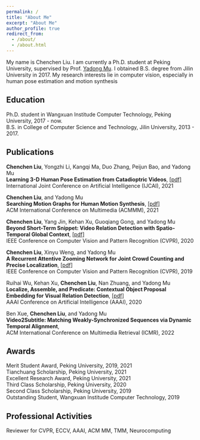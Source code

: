 ```yaml
---
permalink: /
title: "About Me"
excerpt: "About Me"
author_profile: true
redirect_from: 
  - /about/
  - /about.html
---
```

My name is Chenchen Liu. I am currently a Ph.D. student at Peking University, supervised by Prof. [Yadong Mu](http://muyadong.com). I obtained B.S. degree from Jilin University in 2017. My research interests lie in computer vision, especially in human pose estimation and motion synthesis

Education
------
Ph.D. student in Wangxuan Institude Computer Technology, Peking University, 2017 - now. <br />
B.S. in College of Computer Science and Technology, Jilin University, 2013 - 2017.

Publications
------
<strong>Chenchen Liu</strong>, Yongzhi Li, Kangqi Ma, Duo Zhang, Peijun Bao, and Yadong Mu <br />
<strong>Learning 3-D Human Pose Estimation from Catadioptric Videos</strong>, [[pdf]](https://www.ijcai.org/proceedings/2021/118) <br />
International Joint Conference on Artificial Intelligence (IJCAI), 2021

<strong>Chenchen Liu</strong>, and Yadong Mu <br />
<strong>Searching Motion Graphs for Human Motion Synthesis</strong>, [[pdf]](https://dl.acm.org/doi/abs/10.1145/3474085.3475264) <br />
ACM International Conference on Multimedia (ACMMM), 2021

<strong>Chenchen Liu</strong>, Yang Jin, Kehan Xu, Guoqiang Gong, and Yadong Mu <br />
<strong>Beyond Short-Term Snippet: Video Relation Detection with Spatio-Temporal
Global Context</strong>, [[pdf]](https://openaccess.thecvf.com/content_CVPR_2020/papers/Liu_Beyond_Short-Term_Snippet_Video_Relation_Detection_With_Spatio-Temporal_Global_Context_CVPR_2020_paper.pdf) <br />
IEEE Conference on Computer Vision and Pattern Recognition (CVPR), 2020

<strong>Chenchen Liu</strong>, Xinyu Weng, and Yadong Mu<br />
<strong>A Recurrent Attentive Zooming Network for Joint Crowd Counting and Precise Localization</strong>, [[pdf]](https://openaccess.thecvf.com/content_CVPR_2019/papers/Liu_Recurrent_Attentive_Zooming_for_Joint_Crowd_Counting_and_Precise_Localization_CVPR_2019_paper.pdf) <br />
IEEE Conference on Computer Vision and Pattern Recognition (CVPR), 2019

Ruihai Wu, Kehan Xu, <strong>Chenchen Liu</strong>, Nan Zhuang, and Yadong Mu<br />
<strong>Localize, Assemble, and Predicate: Contextual Object Proposal Embedding for Visual Relation Detection</strong>, [[pdf]](https://ojs.aaai.org/index.php/AAAI/article/view/6913/6767) <br />
AAAI Conference on Artificial Intelligence (AAAI), 2020

Ben Xue, <strong>Chenchen Liu</strong>, and Yadong Mu <br />
<strong>Video2Subtitle: Matching Weakly-Synchronized Sequences via Dynamic Temporal Alignment</strong>, <br />
ACM International Conference on Multimedia Retrieval (ICMR), 2022
  
Awards
------
Merit Student Award, Peking University, 2019, 2021<br />
Tianchuang Scholarship, Peking University, 2021<br />
Excellent Research Award, Peking University, 2021<br />
Third Class Scholarship, Peking University, 2020<br />
Second Class Scholarship, Peking University, 2019<br />
Outstanding Student, Wangxuan Institude Computer Technology, 2019

Professional Activities
------
Reviewer for CVPR, ECCV, AAAI, ACM MM, TMM, Neurocomputing
